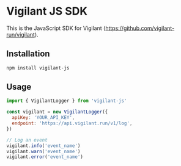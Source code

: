 # Vigilant JS SDK

This is the JavaScript SDK for Vigilant (https://github.com/vigilant-run/vigilant).

## Installation

```bash
npm install vigilant-js
```

## Usage

```javascript
import { VigilantLogger } from 'vigilant-js'

const vigilant = new VigilantLogger({
  apiKey: 'YOUR_API_KEY',
  endpoint: 'https://api.vigilant.run/v1/log',
})

// Log an event
vigilant.info('event_name')
vigilant.warn('event_name')
vigilant.error('event_name')
```
